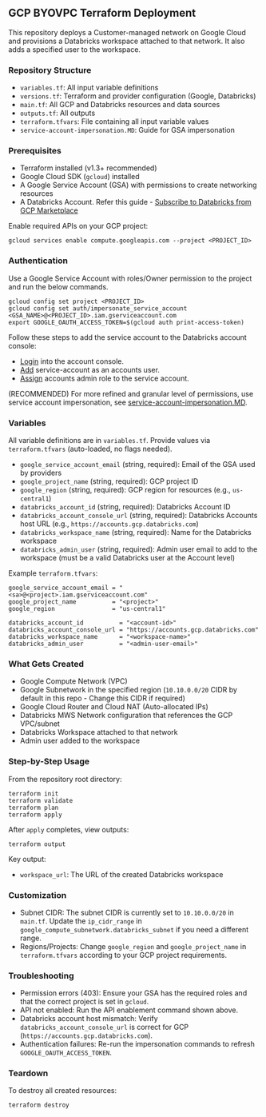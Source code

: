 ## GCP BYOVPC Terraform Deployment

This repository deploys a Customer-managed network on Google Cloud and provisions a Databricks workspace attached to that network. It also adds a specified user to the workspace.

### Repository Structure
- `variables.tf`: All input variable definitions
- `versions.tf`: Terraform and provider configuration (Google, Databricks)
- `main.tf`: All GCP and Databricks resources and data sources
- `outputs.tf`: All outputs
- `terraform.tfvars`: File containing all input variable values
- `service-account-impersonation.MD`: Guide for GSA impersonation

### Prerequisites
- Terraform installed (v1.3+ recommended)
- Google Cloud SDK (`gcloud`) installed
- A Google Service Account (GSA) with permissions to create networking resources
- A Databricks Account. Refer this guide - [Subscribe to Databricks from GCP Marketplace](https://docs.databricks.com/gcp/en/admin/account-settings-gcp/create-subscription)

Enable required APIs on your GCP project:
```
gcloud services enable compute.googleapis.com --project <PROJECT_ID>
```

### Authentication
Use a Google Service Account with roles/Owner permission to the project and run the below commands.
```
gcloud config set project <PROJECT_ID>
gcloud config set auth/impersonate_service_account <GSA_NAME>@<PROJECT_ID>.iam.gserviceaccount.com
export GOOGLE_OAUTH_ACCESS_TOKEN=$(gcloud auth print-access-token)

```

Follow these steps to add the service account to the Databricks account console:

- [Login](https://docs.gcp.databricks.com/administration-guide/users-groups/users.html#manage-users-in-your-account) into the account console.
- [Add](https://docs.gcp.databricks.com/administration-guide/users-groups/users.html#add-users-to-your-account-using-the-account-console) service-account as an accounts user.
- [Assign](https://docs.gcp.databricks.com/administration-guide/users-groups/users.html#assign-account-admin-roles-to-a-user) accounts admin role to the service account.

(RECOMMENDED) For more refined and granular level of permissions, use service account impersonation, see [service-account-impersonation.MD](service-account-impersonation.MD).

### Variables
All variable definitions are in `variables.tf`. Provide values via `terraform.tfvars` (auto-loaded, no flags needed).

- `google_service_account_email` (string, required): Email of the GSA used by providers
- `google_project_name` (string, required): GCP project ID
- `google_region` (string, required): GCP region for resources (e.g., `us-central1`)
- `databricks_account_id` (string, required): Databricks Account ID
- `databricks_account_console_url` (string, required): Databricks Accounts host URL (e.g., `https://accounts.gcp.databricks.com`)
- `databricks_workspace_name` (string, required): Name for the Databricks workspace
- `databricks_admin_user` (string, required): Admin user email to add to the workspace (must be a valid Databricks user at the Account level)

Example `terraform.tfvars`:
```
google_service_account_email = "<sa>@<project>.iam.gserviceaccount.com"
google_project_name          = "<project>"
google_region                = "us-central1"

databricks_account_id          = "<account-id>"
databricks_account_console_url = "https://accounts.gcp.databricks.com"
databricks_workspace_name      = "<workspace-name>"
databricks_admin_user          = "<admin-user-email>"
```

### What Gets Created
- Google Compute Network (VPC)
- Google Subnetwork in the specified region (`10.10.0.0/20` CIDR by default in this repo - Change this CIDR if required)
- Google Cloud Router and Cloud NAT (Auto-allocated IPs)
- Databricks MWS Network configuration that references the GCP VPC/subnet
- Databricks Workspace attached to that network
- Admin user added to the workspace

### Step-by-Step Usage
From the repository root directory:
```
terraform init
terraform validate
terraform plan
terraform apply
```

After `apply` completes, view outputs:
```
terraform output
```
Key output:
- `workspace_url`: The URL of the created Databricks workspace

### Customization
- Subnet CIDR: The subnet CIDR is currently set to `10.10.0.0/20` in `main.tf`. Update the `ip_cidr_range` in `google_compute_subnetwork.databricks_subnet` if you need a different range.
- Regions/Projects: Change `google_region` and `google_project_name` in `terraform.tfvars` according to your GCP project requirements.

### Troubleshooting
- Permission errors (403): Ensure your GSA has the required roles and that the correct project is set in `gcloud`.
- API not enabled: Run the API enablement command shown above.
- Databricks account host mismatch: Verify `databricks_account_console_url` is correct for GCP (`https://accounts.gcp.databricks.com`).
- Authentication failures: Re-run the impersonation commands to refresh `GOOGLE_OAUTH_ACCESS_TOKEN`.

### Teardown
To destroy all created resources:
```
terraform destroy
```

